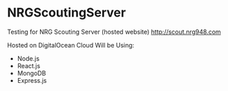 # NRGScoutingServer
Testing for NRG Scouting Server (hosted website)
http://scout.nrg948.com

Hosted on DigitalOcean Cloud 
Will be Using:
- Node.js
- React.js
- MongoDB
- Express.js
